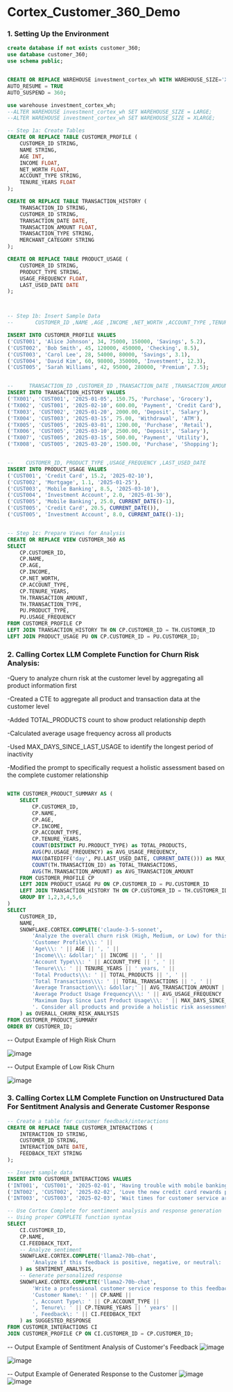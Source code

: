 # Cortex_Customer_360_Demo

### 1. Setting Up the Environment
```sql
create database if not exists customer_360;
use database customer_360;
use schema public;


CREATE OR REPLACE WAREHOUSE investment_cortex_wh WITH WAREHOUSE_SIZE='X-LARGE'
AUTO_RESUME = TRUE
AUTO_SUSPEND = 360;

use warehouse investment_cortex_wh;
--ALTER WAREHOUSE investment_cortex_wh SET WAREHOUSE_SIZE = LARGE;
--ALTER WAREHOUSE investment_cortex_wh SET WAREHOUSE_SIZE = XLARGE;

-- Step 1a: Create Tables
CREATE OR REPLACE TABLE CUSTOMER_PROFILE (
    CUSTOMER_ID STRING,
    NAME STRING,
    AGE INT,
    INCOME FLOAT,
    NET_WORTH FLOAT,
    ACCOUNT_TYPE STRING,
    TENURE_YEARS FLOAT
);

CREATE OR REPLACE TABLE TRANSACTION_HISTORY (
    TRANSACTION_ID STRING,
    CUSTOMER_ID STRING,
    TRANSACTION_DATE DATE,
    TRANSACTION_AMOUNT FLOAT,
    TRANSACTION_TYPE STRING,
    MERCHANT_CATEGORY STRING
);

CREATE OR REPLACE TABLE PRODUCT_USAGE (
    CUSTOMER_ID STRING,
    PRODUCT_TYPE STRING,
    USAGE_FREQUENCY FLOAT,
    LAST_USED_DATE DATE
);



-- Step 1b: Insert Sample Data
--       CUSTOMER_ID ,NAME ,AGE ,INCOME ,NET_WORTH ,ACCOUNT_TYPE ,TENURE_YEARS 

INSERT INTO CUSTOMER_PROFILE VALUES
('CUST001', 'Alice Johnson', 34, 75000, 150000, 'Savings', 5.2),
('CUST002', 'Bob Smith', 45, 120000, 450000, 'Checking', 8.5),
('CUST003', 'Carol Lee', 28, 54000, 80000, 'Savings', 3.1),
('CUST004', 'David Kim', 60, 98000, 350000, 'Investment', 12.3),
('CUST005', 'Sarah Williams', 42, 95000, 280000, 'Premium', 7.5);


--     TRANSACTION_ID ,CUSTOMER_ID ,TRANSACTION_DATE ,TRANSACTION_AMOUNT ,TRANSACTION_TYPE ,MERCHANT_CATEGORY 
INSERT INTO TRANSACTION_HISTORY VALUES
('TX001', 'CUST001', '2025-01-05', 150.75, 'Purchase', 'Grocery'),
('TX002', 'CUST001', '2025-02-10', 600.00, 'Payment', 'Credit Card'),
('TX003', 'CUST002', '2025-01-20', 2000.00, 'Deposit', 'Salary'),
('TX004', 'CUST003', '2025-03-15', 75.00, 'Withdrawal', 'ATM'),
('TX005', 'CUST005', '2025-03-01', 1200.00, 'Purchase', 'Retail'),
('TX006', 'CUST005', '2025-03-10', 2500.00, 'Deposit', 'Salary'),
('TX007', 'CUST005', '2025-03-15', 500.00, 'Payment', 'Utility'),
('TX008', 'CUST005', '2025-03-20', 1500.00, 'Purchase', 'Shopping');


--    CUSTOMER_ID, PRODUCT_TYPE ,USAGE_FREQUENCY ,LAST_USED_DATE    
INSERT INTO PRODUCT_USAGE VALUES
('CUST001', 'Credit Card', 15.2, '2025-02-10'),
('CUST002', 'Mortgage', 1.1, '2025-01-25'),
('CUST003', 'Mobile Banking', 8.5, '2025-03-10'),
('CUST004', 'Investment Account', 2.0, '2025-01-30'),
('CUST005', 'Mobile Banking', 25.0, CURRENT_DATE()-1),
('CUST005', 'Credit Card', 20.5, CURRENT_DATE()),
('CUST005', 'Investment Account', 8.0, CURRENT_DATE()-1);


-- Step 1c: Prepare Views for Analysis
CREATE OR REPLACE VIEW CUSTOMER_360 AS
SELECT 
    CP.CUSTOMER_ID, 
    CP.NAME, 
    CP.AGE, 
    CP.INCOME, 
    CP.NET_WORTH, 
    CP.ACCOUNT_TYPE, 
    CP.TENURE_YEARS,
    TH.TRANSACTION_AMOUNT, 
    TH.TRANSACTION_TYPE, 
    PU.PRODUCT_TYPE, 
    PU.USAGE_FREQUENCY
FROM CUSTOMER_PROFILE CP
LEFT JOIN TRANSACTION_HISTORY TH ON CP.CUSTOMER_ID = TH.CUSTOMER_ID
LEFT JOIN PRODUCT_USAGE PU ON CP.CUSTOMER_ID = PU.CUSTOMER_ID;

```

### 2. Calling Cortex LLM Complete Function for Churn Risk Analysis:

-Query to analyze churn risk at the customer level by aggregating all product information first

-Created a CTE to aggregate all product and transaction data at the customer level
    
-Added TOTAL_PRODUCTS count to show product relationship depth
    
-Calculated average usage frequency across all products
    
-Used MAX_DAYS_SINCE_LAST_USAGE to identify the longest period of inactivity
    
-Modified the prompt to specifically request a holistic assessment based on the complete customer relationship

```sql

WITH CUSTOMER_PRODUCT_SUMMARY AS (
    SELECT 
        CP.CUSTOMER_ID,
        CP.NAME,
        CP.AGE,
        CP.INCOME,
        CP.ACCOUNT_TYPE,
        CP.TENURE_YEARS,
        COUNT(DISTINCT PU.PRODUCT_TYPE) as TOTAL_PRODUCTS,
        AVG(PU.USAGE_FREQUENCY) as AVG_USAGE_FREQUENCY,
        MAX(DATEDIFF('day', PU.LAST_USED_DATE, CURRENT_DATE())) as MAX_DAYS_SINCE_LAST_USAGE,
        COUNT(TH.TRANSACTION_ID) as TOTAL_TRANSACTIONS,
        AVG(TH.TRANSACTION_AMOUNT) as AVG_TRANSACTION_AMOUNT
    FROM CUSTOMER_PROFILE CP
    LEFT JOIN PRODUCT_USAGE PU ON CP.CUSTOMER_ID = PU.CUSTOMER_ID
    LEFT JOIN TRANSACTION_HISTORY TH ON CP.CUSTOMER_ID = TH.CUSTOMER_ID
    GROUP BY 1,2,3,4,5,6
)
SELECT 
    CUSTOMER_ID,
    NAME,
    SNOWFLAKE.CORTEX.COMPLETE('claude-3-5-sonnet',
        'Analyze the overall churn risk (High, Medium, or Low) for this customer based on their complete relationship\\\: ' ||
        'Customer Profile\\\: ' ||
        'Age\\\: ' || AGE || ', ' ||
        'Income\\\: &dollar;' || INCOME || ', ' ||
        'Account Type\\\: ' || ACCOUNT_TYPE || ', ' ||
        'Tenure\\\: ' || TENURE_YEARS || ' years, ' ||
        'Total Products\\\: ' || TOTAL_PRODUCTS || ', ' ||
        'Total Transactions\\\: ' || TOTAL_TRANSACTIONS || ', ' ||
        'Average Transaction\\\: &dollar;' || AVG_TRANSACTION_AMOUNT || ', ' ||
        'Average Product Usage Frequency\\\: ' || AVG_USAGE_FREQUENCY || ' times per month, ' ||
        'Maximum Days Since Last Product Usage\\\: ' || MAX_DAYS_SINCE_LAST_USAGE || 
        '. Consider all products and provide a holistic risk assessment.'
    ) as OVERALL_CHURN_RISK_ANALYSIS
FROM CUSTOMER_PRODUCT_SUMMARY
ORDER BY CUSTOMER_ID;
```


-- Output Example of High Risk Churn

![image](https://github.com/user-attachments/assets/de371b36-11d1-4a78-ab9d-c20f6763f2b6)


-- Output Example of Low Risk Churn

![image](https://github.com/user-attachments/assets/6e7cfc17-1800-4f73-820d-054e29301f46)

### 3. Calling Cortex LLM Complete Function on Unstructured Data For Sentitment Analysis and Generate Customer Response

```sql
-- Create a table for customer feedback/interactions
CREATE OR REPLACE TABLE CUSTOMER_INTERACTIONS (
    INTERACTION_ID STRING,
    CUSTOMER_ID STRING,
    INTERACTION_DATE DATE,
    FEEDBACK_TEXT STRING
);

-- Insert sample data
INSERT INTO CUSTOMER_INTERACTIONS VALUES
('INT001', 'CUST001', '2025-02-01', 'Having trouble with mobile banking login'),
('INT002', 'CUST002', '2025-02-02', 'Love the new credit card rewards program'),
('INT003', 'CUST003', '2025-02-03', 'Wait times for customer service are too long');

-- Use Cortex Complete for sentiment analysis and response generation
-- Using proper COMPLETE function syntax
SELECT 
    CI.CUSTOMER_ID,
    CP.NAME,
    CI.FEEDBACK_TEXT,
    -- Analyze sentiment
    SNOWFLAKE.CORTEX.COMPLETE('llama2-70b-chat', 
        'Analyze if this feedback is positive, negative, or neutral\: ' || CI.FEEDBACK_TEXT
    ) as SENTIMENT_ANALYSIS,
    -- Generate personalized response
    SNOWFLAKE.CORTEX.COMPLETE('llama2-70b-chat',
        'Write a professional customer service response to this feedback\: ' || 
        'Customer Name\: ' || CP.NAME || 
        ', Account Type\: ' || CP.ACCOUNT_TYPE || 
        ', Tenure\: ' || CP.TENURE_YEARS || ' years' ||
        ', Feedback\: ' || CI.FEEDBACK_TEXT
    ) as SUGGESTED_RESPONSE
FROM CUSTOMER_INTERACTIONS CI
JOIN CUSTOMER_PROFILE CP ON CI.CUSTOMER_ID = CP.CUSTOMER_ID;

```
-- Output Example of Sentitment Analysis of Customer's Feedback
![image](https://github.com/user-attachments/assets/84177b79-2eb1-49bf-b808-eac58531b237)

![image](https://github.com/user-attachments/assets/37c1ec2c-9ad3-4695-9aed-579deb04208a)


-- Output Example of Generated Response to the Customer
![image](https://github.com/user-attachments/assets/d6718adf-ce7c-4a68-9b30-04e645b49d0c)
![image](https://github.com/user-attachments/assets/640a4b9f-7842-4d69-8a7f-17061cd1c80d)


